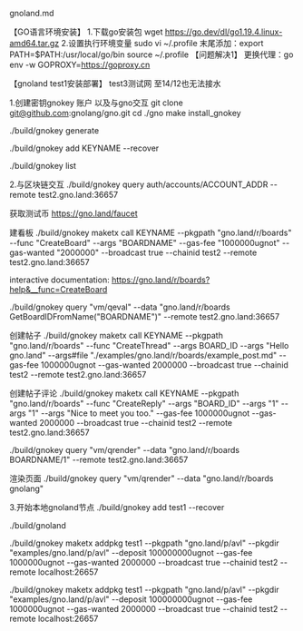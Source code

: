 gnoland.md

【GO语言环境安装】
1.下载go安装包
     wget  https://go.dev/dl/go1.19.4.linux-amd64.tar.gz
2.设置执行环境变量
    sudo vi ~/.profile
        末尾添加：export PATH=$PATH:/usr/local/go/bin
    source ~/.profile
【问题解决1】
更换代理：go env -w GOPROXY=https://goproxy.cn

【gnoland test1安装部署】 
    test3测试网 至14/12也无法接水

1.创建密钥gnokey 账户 以及与gno交互
git clone git@github.com:gnolang/gno.git
cd ./gno
make install_gnokey

./build/gnokey generate

./build/gnokey add KEYNAME --recover

./build/gnokey list


2.与区块链交互
./build/gnokey query auth/accounts/ACCOUNT_ADDR --remote test2.gno.land:36657

获取测试币
https://gno.land/faucet

建看板
./build/gnokey maketx call KEYNAME --pkgpath "gno.land/r/boards" --func "CreateBoard" --args "BOARDNAME" --gas-fee "1000000ugnot" --gas-wanted "2000000" --broadcast true --chainid test2 --remote test2.gno.land:36657

interactive documentation: https://gno.land/r/boards?help&__func=CreateBoard

./build/gnokey query "vm/qeval" --data "gno.land/r/boards
GetBoardIDFromName(\"BOARDNAME\")" --remote test2.gno.land:36657

创建帖子
./build/gnokey maketx call KEYNAME --pkgpath "gno.land/r/boards" --func "CreateThread" --args BOARD_ID --args "Hello gno.land" --args\#file "./examples/gno.land/r/boards/example_post.md" --gas-fee 1000000ugnot --gas-wanted 2000000 --broadcast true --chainid test2 --remote test2.gno.land:36657

创建帖子评论
./build/gnokey maketx call KEYNAME --pkgpath "gno.land/r/boards" --func "CreateReply" --args "BOARD_ID" --args "1" --args "1" --args "Nice to meet you too." --gas-fee 1000000ugnot --gas-wanted 2000000 --broadcast true --chainid test2 --remote test2.gno.land:36657

./build/gnokey query "vm/qrender" --data "gno.land/r/boards
BOARDNAME/1" --remote test2.gno.land:36657

渲染页面
./build/gnokey query "vm/qrender" --data "gno.land/r/boards
gnolang"

3.开始本地gnoland节点
./build/gnokey add test1 --recover

./build/gnoland

./build/gnokey maketx addpkg test1 --pkgpath "gno.land/p/avl" --pkgdir "examples/gno.land/p/avl" --deposit 100000000ugnot --gas-fee 1000000ugnot --gas-wanted 2000000 --broadcast true --chainid test2 --remote localhost:26657

./build/gnokey maketx addpkg test1 --pkgpath "gno.land/p/avl" --pkgdir "examples/gno.land/p/avl" --deposit 100000000ugnot --gas-fee 1000000ugnot --gas-wanted 2000000 --broadcast true --chainid test2 --remote localhost:26657
